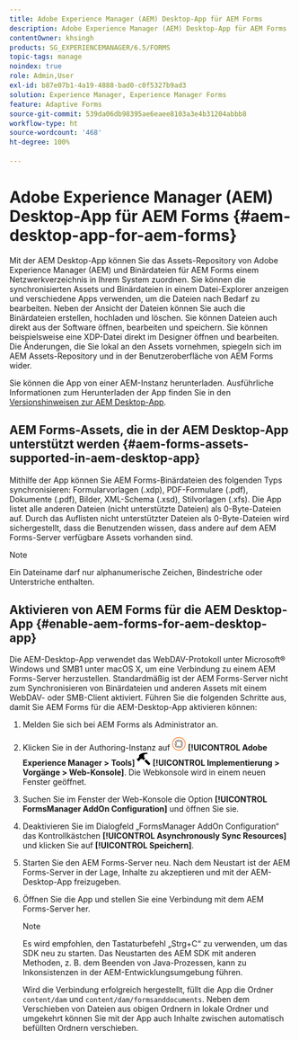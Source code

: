 ```yaml
---
title: Adobe Experience Manager (AEM) Desktop-App für AEM Forms
description: Adobe Experience Manager (AEM) Desktop-App für AEM Forms
contentOwner: khsingh
products: SG_EXPERIENCEMANAGER/6.5/FORMS
topic-tags: manage
noindex: true
role: Admin,User
exl-id: b87e07b1-4a19-4888-bad0-c0f5327b9ad3
solution: Experience Manager, Experience Manager Forms
feature: Adaptive Forms
source-git-commit: 539da06db98395ae6eaee8103a3e4b31204abbb8
workflow-type: ht
source-wordcount: '468'
ht-degree: 100%

---
```


# Adobe Experience Manager (AEM) Desktop-App für AEM Forms {#aem-desktop-app-for-aem-forms}

Mit der AEM Desktop-App können Sie das Assets-Repository von Adobe Experience Manager (AEM) und Binärdateien für AEM Forms einem Netzwerkverzeichnis in Ihrem System zuordnen. Sie können die synchronisierten Assets und Binärdateien in einem Datei-Explorer anzeigen und verschiedene Apps verwenden, um die Dateien nach Bedarf zu bearbeiten. Neben der Ansicht der Dateien können Sie auch die Binärdateien erstellen, hochladen und löschen. Sie können Dateien auch direkt aus der Software öffnen, bearbeiten und speichern. Sie können beispielsweise eine XDP-Datei direkt im Designer öffnen und bearbeiten. Die Änderungen, die Sie lokal an den Assets vornehmen, spiegeln sich im AEM Assets-Repository und in der Benutzeroberfläche von AEM Forms wider.

Sie können die App von einer AEM-Instanz herunterladen. Ausführliche Informationen zum Herunterladen der App finden Sie in den [Versionshinweisen zur AEM Desktop-App](https://experienceleague.adobe.com/docs/experience-manager-desktop-app/using/release-notes.html?lang=de).

## AEM Forms-Assets, die in der AEM Desktop-App unterstützt werden {#aem-forms-assets-supported-in-aem-desktop-app}

Mithilfe der App können Sie AEM Forms-Binärdateien des folgenden Typs synchronisieren: Formularvorlagen (.xdp), PDF-Formulare (.pdf), Dokumente (.pdf), Bilder, XML-Schema (.xsd), Stilvorlagen (.xfs). Die App listet alle anderen Dateien (nicht unterstützte Dateien) als 0-Byte-Dateien auf. Durch das Auflisten nicht unterstützter Dateien als 0-Byte-Dateien wird sichergestellt, dass die Benutzenden wissen, dass andere auf dem AEM Forms-Server verfügbare Assets vorhanden sind.

>[!NOTE]
>
>Ein Dateiname darf nur alphanumerische Zeichen, Bindestriche oder Unterstriche enthalten.

## Aktivieren von AEM Forms für die AEM Desktop-App {#enable-aem-forms-for-aem-desktop-app}

Die AEM-Desktop-App verwendet das WebDAV-Protokoll unter Microsoft® Windows und SMB1 unter macOS X, um eine Verbindung zu einem AEM Forms-Server herzustellen. Standardmäßig ist der AEM Forms-Server nicht zum Synchronisieren von Binärdateien und anderen Assets mit einem WebDAV- oder SMB-Client aktiviert. Führen Sie die folgenden Schritte aus, damit Sie AEM Forms für die AEM-Desktop-App aktivieren können:

1. Melden Sie sich bei AEM Forms als Administrator an.
1. Klicken Sie in der Authoring-Instanz auf ![adobeexperiencemanager](assets/adobeexperiencemanager.png) **[!UICONTROL Adobe Experience Manager > Tools]** ![Hammer](assets/hammer.png) **[!UICONTROL Implementierung > Vorgänge > Web-Konsole]**. Die Webkonsole wird in einem neuen Fenster geöffnet.
1. Suchen Sie im Fenster der Web-Konsole die Option **[!UICONTROL FormsManager AddOn Configuration]** und öffnen Sie sie.
1. Deaktivieren Sie im Dialogfeld „FormsManager AddOn Configuration“ das Kontrollkästchen **[!UICONTROL Asynchronously Sync Resources]** und klicken Sie auf **[!UICONTROL Speichern]**.
1. Starten Sie den AEM Forms-Server neu. Nach dem Neustart ist der AEM Forms-Server in der Lage, Inhalte zu akzeptieren und mit der AEM-Desktop-App freizugeben.
1. Öffnen Sie die App und stellen Sie eine Verbindung mit dem AEM Forms-Server her.

   >[!NOTE]
   >
   > Es wird empfohlen, den Tastaturbefehl „Strg+C“ zu verwenden, um das SDK neu zu starten. Das Neustarten des AEM SDK mit anderen Methoden, z. B. dem Beenden von Java-Prozessen, kann zu Inkonsistenzen in der AEM-Entwicklungsumgebung führen.

   Wird die Verbindung erfolgreich hergestellt, füllt die App die Ordner `content/dam` und `content/dam/formsanddocuments`. Neben dem Verschieben von Dateien aus obigen Ordnern in lokale Ordner und umgekehrt können Sie mit der App auch Inhalte zwischen automatisch befüllten Ordnern verschieben.
